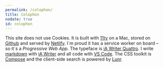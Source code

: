 ```yaml
---
permalink: /colophon/
title: Colophon
nodate: true
id: colophon
---
```


This site does not use Cookies. It is built with [11ty](https://www.11ty.dev) on a Mac, stored on [Github](https://github.com) and served by [Netlify](https://www.netlify.com). I´m proud it has a service worker on board – so it´s a *Progressive Web App.* The typeface is [iA Writer Quattro](https://ia.net/writer/blog/a-typographic-christmas). I write [markdown](https://www.markdownguide.org) with [iA Writer](https://ia.net/writer) and all code with [VS Code](https://code.visualstudio.com). The CSS toolkit is [Compose](/tools/compose/) and the client-side search is powered by [Lunr](https://lunrjs.com/).

